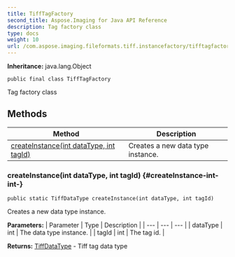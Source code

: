 ```yaml
---
title: TiffTagFactory
second_title: Aspose.Imaging for Java API Reference
description: Tag factory class
type: docs
weight: 10
url: /com.aspose.imaging.fileformats.tiff.instancefactory/tifftagfactory/
---
```

**Inheritance:**
java.lang.Object
```
public final class TiffTagFactory
```

Tag factory class
## Methods

| Method | Description |
| --- | --- |
| [createInstance(int dataType, int tagId)](#createInstance-int-int-) | Creates a new data type instance. |
### createInstance(int dataType, int tagId) {#createInstance-int-int-}
```
public static TiffDataType createInstance(int dataType, int tagId)
```


Creates a new data type instance.

**Parameters:**
| Parameter | Type | Description |
| --- | --- | --- |
| dataType | int | The data type instance. |
| tagId | int | The tag id. |

**Returns:**
[TiffDataType](../../com.aspose.imaging.fileformats.tiff/tiffdatatype) - Tiff tag data type
